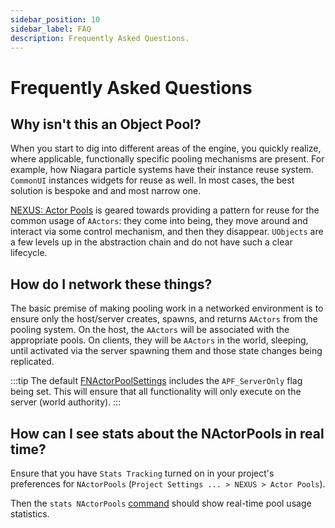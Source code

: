 ```yaml
---
sidebar_position: 10
sidebar_label: FAQ
description: Frequently Asked Questions.
---
```


# Frequently Asked Questions

## Why isn't this an Object Pool?

When you start to dig into different areas of the engine, you quickly realize, where applicable, functionally specific pooling mechanisms are present. For example, how Niagara particle systems have their instance reuse system. `CommonUI` instances widgets for reuse as well. In most cases, the best solution is bespoke and and most narrow one. 

[NEXUS: Actor Pools](/docs/plugins/actor-pools/) is geared towards providing a pattern for reuse for the common usage of `AActors`: they come into being, they move around and interact via some control mechanism, and then they disappear. `UObjects` are a few levels up in the abstraction chain and do not have such a clear lifecycle.

## How do I network these things?

The basic premise of making pooling work in a networked environment is to ensure only the host/server creates, spawns, and returns `AActors` from the pooling system. On the host, the `AActors` will be associated with the appropriate pools. On clients, they will be `AActors` in the world, sleeping, until activated via the server spawning them and those state changes being replicated.

:::tip
The default [FNActorPoolSettings](types/actor-pool-settings.md) includes the `APF_ServerOnly` flag being set. This will ensure that all functionality will only execute on the server (world authority).
:::

## How can I see stats about the NActorPools in real time?

Ensure that you have `Stats Tracking` turned on in your project's preferences for `NActorPools` (`Project Settings ... > NEXUS > Actor Pools`). 

Then the `stats NActorPools` [command](console-commands.md) should show real-time pool usage statistics.